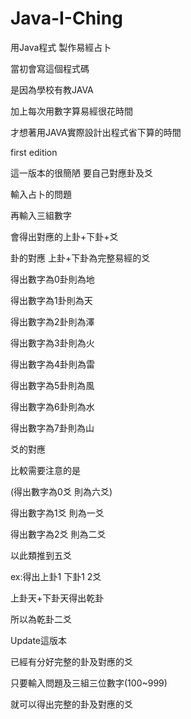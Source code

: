 # Java-I-Ching
用Java程式 製作易經占卜
<p>當初會寫這個程式碼</p>
<p>是因為學校有教JAVA</p>
<p>加上每次用數字算易經很花時間</p>
<p>才想著用JAVA實際設計出程式省下算的時間</p>

<p>first edition</p>

<p>這一版本的很簡陋 要自己對應卦及爻</p>
<p>輸入占卜的問題</p>
<p>再輸入三組數字</p>
<p>會得出對應的上卦+下卦+爻</p>

<p>卦的對應 上卦+下卦為完整易經的爻</p>
<p>得出數字為0卦則為地</p>
<p>得出數字為1卦則為天</p>
<p>得出數字為2卦則為澤</p>
<p>得出數字為3卦則為火</p>
<p>得出數字為4卦則為雷</p>
<p>得出數字為5卦則為風</p>
<p>得出數字為6卦則為水</p>
<p>得出數字為7卦則為山</p>

<p>爻的對應</p>
<p>比較需要注意的是</p>
<p>(得出數字為0爻 則為六爻)</p>
<p>得出數字為1爻 則為一爻</p>
<p>得出數字為2爻 則為二爻</p>
<p>以此類推到五爻</p>

<p>ex:得出上卦1 下卦1 2爻</p>
<p>上卦天+下卦天得出乾卦</p>
<p>所以為乾卦二爻</p>

<p>Update這版本</p>
<p>已經有分好完整的卦及對應的爻</p>
<p>只要輸入問題及三組三位數字(100~999)</p>
<p>就可以得出完整的卦及對應的爻</p>
